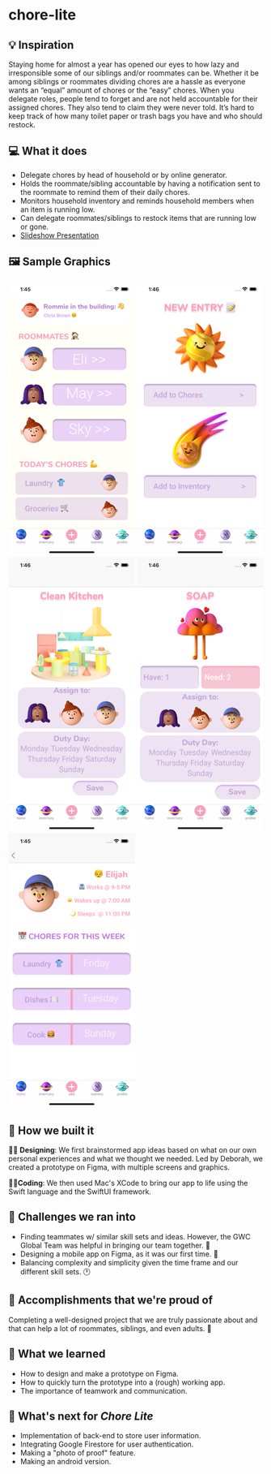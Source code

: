# chore-lite

## 💡 Inspiration

Staying home for almost a year has opened our eyes to how lazy and irresponsible some of our siblings and/or roommates can be. Whether it be among siblings or roommates dividing chores are a hassle as everyone wants an “equal” amount of chores or the “easy" chores. When you delegate roles, people tend to forget and are not held accountable for their assigned chores. They also tend to claim they were never told. It’s hard to keep track of how many toilet paper or trash bags you have and who should restock.

## 💻 What it does

* Delegate chores by head of household or by online generator.
* Holds the roommate/sibling accountable by having a notification sent to the roommate to remind them of their daily chores.
* Monitors household inventory and reminds household members when an item is running low.
* Can delegate roommates/siblings to restock items that are running low or gone.
* [Slideshow Presentation](https://docs.google.com/presentation/d/1jZHP1-VY_3Q425FkpKQbfCBqB5y70GuOgDL8Er_Ir-c/edit#slide=id.p)

## 🖼️ Sample Graphics

<img src="README/home.png" width="250"> <img src="README/add.png" width="250"> <img src="README/chore.png" width="250"> <img src="README/soap.png" width="250"> <img src="README/eli.png" width="250">

## 🔨 How we built it

👩‍🎨 **Designing**: We first brainstormed app ideas based on what on our own personal experiences and what we thought we needed. Led by Deborah, we created a prototype on Figma, with multiple screens and graphics.

👩‍💻**Coding**: We then used Mac's XCode to bring our app to life using the Swift language and the SwiftUI framework. 

## 🧠 Challenges we ran into

* Finding teammates w/ similar skill sets and ideas. However, the GWC Global Team was helpful in bringing our team together. 💭
* Designing a mobile app on Figma, as it was our first time. 🎨
* Balancing complexity and simplicity given the time frame and our different skill sets. 🕐

## 🏅 Accomplishments that we're proud of

Completing a well-designed project that we are truly passionate about and that can help a lot of roommates, siblings, and even adults. 🌟

## 📖 What we learned

* How to design and make a prototype on Figma.
* How to quickly turn the prototype into a (rough) working app.
* The importance of teamwork and communication. 

## 🚀 What's next for _Chore Lite_

* Implementation of back-end to store user information.
* Integrating Google Firestore for user authentication. 
* Making a "photo of proof" feature.
* Making an android version.
